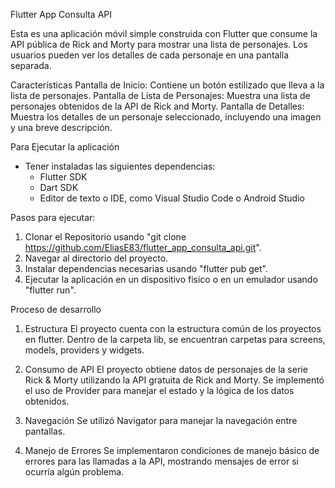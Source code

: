 Flutter App Consulta API

Esta es una aplicación móvil simple construida con Flutter que consume la API pública de Rick and Morty para mostrar una lista de personajes. Los usuarios pueden ver los detalles de cada personaje en una pantalla separada.

Características
Pantalla de Inicio: Contiene un botón estilizado que lleva a la lista de personajes.
Pantalla de Lista de Personajes: Muestra una lista de personajes obtenidos de la API de Rick and Morty.
Pantalla de Detalles: Muestra los detalles de un personaje seleccionado, incluyendo una imagen y una breve descripción.

Para Ejecutar la aplicación
- Tener instaladas las siguientes dependencias:
  * Flutter SDK
  * Dart SDK
  * Editor de texto o IDE, como Visual Studio Code o Android Studio

Pasos para ejecutar:
1. Clonar el Repositorio usando "git clone https://github.com/EliasE83/flutter_app_consulta_api.git".
2. Navegar al directorio del proyecto.
3. Instalar dependencias necesarias usando "flutter pub get".
4. Ejecutar la aplicación en un dispositivo fisico o en un emulador usando "flutter run".

Proceso de desarrollo
1. Estructura
   El proyecto cuenta con la estructura común de los proyectos en flutter. Dentro de la carpeta lib, se encuentran carpetas para
   screens, models, providers y widgets.

2. Consumo de API
   El proyecto obtiene datos de personajes de la serie Rick & Morty utilizando la API gratuita de Rick and Morty.
   Se implementó el uso de Provider para manejar el estado y la lógica de los datos obtenidos.

3. Navegación
   Se utilizó Navigator para manejar la navegación entre pantallas.

4. Manejo de Errores
   Se implementaron condiciones de manejo básico de errores para las llamadas a la API, mostrando mensajes de error si ocurría algún problema.
